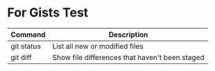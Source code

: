 # For Gists Test

| Command | Description |
| --- | --- |
| git status | List all new or modified files |
| git diff | Show file differences that haven't been staged |
